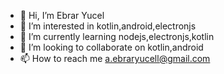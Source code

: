 - 👋 Hi, I’m Ebrar Yucel
- 👀 I’m interested in kotlin,android,electronjs
- 🌱 I’m currently learning nodejs,electronjs,kotlin
- 💞️ I’m looking to collaborate on kotlin,android
- 📫 How to reach me a.ebraryucell@gmail.com

